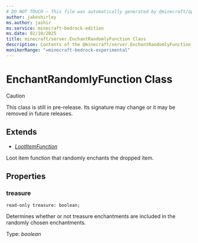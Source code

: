 ```yaml
---
# DO NOT TOUCH — This file was automatically generated by @minecraft/api-docs-generator, to report problems file an issue at https://github.com/Mojang/minecraft-scripting-libraries
author: jakeshirley
ms.author: jashir
ms.service: minecraft-bedrock-edition
ms.date: 02/10/2025
title: minecraft/server.EnchantRandomlyFunction Class
description: Contents of the @minecraft/server.EnchantRandomlyFunction class.
monikerRange: "=minecraft-bedrock-experimental"
---
```

# EnchantRandomlyFunction Class

> [!CAUTION]
> This class is still in pre-release.  Its signature may change or it may be removed in future releases.

## Extends
- [*LootItemFunction*](LootItemFunction.md)

Loot item function that randomly enchants the dropped item.

## Properties

### **treasure**
`read-only treasure: boolean;`

Determines whether or not treasure enchantments are included in the randomly chosen enchantments.

Type: *boolean*
